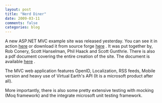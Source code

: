 ```yaml
---
layout: post
title: "Nerd Diner"
date: 2009-03-11
comments: false
categories: blog
---
```


A new ASP.NET MVC example site was released yesterday. You can see it in action [here](http://nerddinner.com/) or download it from source forge [here](http://nerddinner.codeplex.com/) . It was put together by, Rob Conery, Scott Hanselman, Phil Haack and Scott Gunthrie. There is also a pdf document covering the entire creation of the site. The document is available [here](http://aspnetmvcbook.s3.amazonaws.com/aspnetmvc-nerdinner_v1.pdf) .

The MVC web application features OpenID, Localization, RSS feeds, Mobile version and heavy use of Virtual Earth's API (It is a microsoft product after all).

More importantly, there is also some pretty extensive testing with mocking (Moq framework) and the integrate microsoft unit testing framework.
